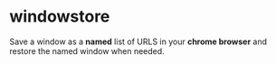 # windowstore

Save a window as a **named** list of URLS in your **chrome browser** and restore the named window when needed.
